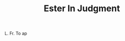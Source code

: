 ---
title: Ester In Judgment
letter: E
permalink: "/definitions/bld-ester-in-judgment.html"
body: L. Fr. To ap
published_at: '2018-07-07'
source: Black's Law Dictionary 2nd Ed (1910)
layout: post
---